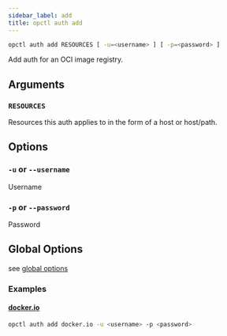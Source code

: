 ```yaml
---
sidebar_label: add
title: opctl auth add
---
```


```sh
opctl auth add RESOURCES [ -u=<username> ] [ -p=<password> ]
```

Add auth for an OCI image registry.

## Arguments

### `RESOURCES`
Resources this auth applies to in the form of a host or host/path.

## Options

### `-u` or `--username`
Username

### `-p` or `--password`
Password

## Global Options
see [global options](../global-options.md)

### Examples 

#### [docker.io](https://hub.docker.com)
```sh
opctl auth add docker.io -u <username> -p <password>
```